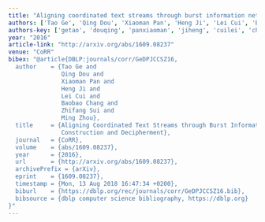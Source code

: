 ```yaml
---
title: "Aligning coordinated text streams through burst information network construction and decipherment"
authors: ['Tao Ge', 'Qing Dou', 'Xiaoman Pan', 'Heng Ji', 'Lei Cui', 'Baobao Chang', 'Zhifang Sui', 'Ming Zhou 0001']
authors-key: ['getao', 'douqing', 'panxiaoman', 'jiheng', 'cuilei', 'changbaobao', 'suizhifang', 'zhouming']
year: "2016"
article-link: "http://arxiv.org/abs/1609.08237"
venue: "CoRR"
bibex: "@article{DBLP:journals/corr/GeDPJCCSZ16,
  author    = {Tao Ge and
               Qing Dou and
               Xiaoman Pan and
               Heng Ji and
               Lei Cui and
               Baobao Chang and
               Zhifang Sui and
               Ming Zhou},
  title     = {Aligning Coordinated Text Streams through Burst Information Network
               Construction and Decipherment},
  journal   = {CoRR},
  volume    = {abs/1609.08237},
  year      = {2016},
  url       = {http://arxiv.org/abs/1609.08237},
  archivePrefix = {arXiv},
  eprint    = {1609.08237},
  timestamp = {Mon, 13 Aug 2018 16:47:34 +0200},
  biburl    = {https://dblp.org/rec/journals/corr/GeDPJCCSZ16.bib},
  bibsource = {dblp computer science bibliography, https://dblp.org}
}"
---
```

